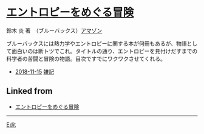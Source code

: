 # [エントロピーをめぐる冒険](エントロピーをめぐる冒険)

鈴木 炎 著　（ブルーバックス）[アマゾン](http://amzn.asia/d/7ZnDpTR)



ブルーバックスには熱力学やエントロピーに関する本が何冊もあるが、物語として面白いのは断トツでこれ。タイトルの通り、エントロピーを見付けだすまでの科学者の苦闘と冒険の物語。目次ですでにワクワクさせてくれる。




* [2018-11-15](2018-11-15)  [雑記](雑記) 


## Linked from

* [エントロピーをめぐる冒険](エントロピーをめぐる冒険.md)


----
[Edit](https://github.com/vitroid/vitroid.github.io/edit/master/MD/エントロピーをめぐる冒険.md)

